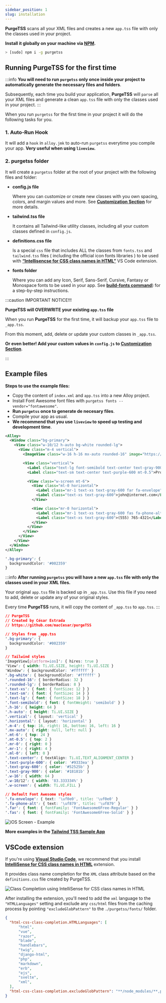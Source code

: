 ```yaml
---
sidebar_position: 1
slug: installation
---
```


**PurgeTSS** scans all your XML files and creates a new `app.tss` file with only the classes used in your project.

**Install it globally on your machine via [NPM](https://www.npmjs.com/).**

```bash
> [sudo] npm i -g purgetss
```

## Running PurgeTSS for the first time

:::info
**You will need to run `purgetss` only once inside your project to automatically generate the necessary files and folders**.

Subsequently, each time you build your application, **PurgeTSS** will `parse` all your XML files and generate a clean `app.tss` file with only the classes used in your project.
:::

When you run `purgetss` for the first time in your project it will do the following tasks for you.

### 1. Auto-Run Hook
It will add a `hook` in `alloy.jmk` to auto-run `purgetss` everytime you compile your app. **Very useful when using `liveview`.**

### 2. purgetss folder
It will create a `purgetss` folder at the root of your project with the following files and folder:

- **config.js file**

  Where you can customize or create new classes with you own spacing, colors, and margin values and more. See **[Customization Section](customization/the-config-file)** for more details.

- **tailwind.tss file**

  It contains all Tailwind-like utility classes, including all your custom classes defined in `config.js`.

- **definitions.css file**

  Is a special `css` file that includes ALL the classes from `fonts.tss` and `tailwind.tss` files ( including the official icon fonts libraries ) to be used with [**“Intellisencse for CSS class names in HTML”**](#vscode-extension) VS Code extension.

- **fonts folder**

  Where you can add any Icon, Serif, Sans-Serif, Cursive, Fantasy or Monospace fonts to be used in your app. See [**build-fonts command**](Commands#build-fonts-command)) for a step-by-step instructions.

:::caution IMPORTANT NOTICE!!!

**PurgeTSS will OVERWRITE your existing `app.tss` file**

When you run **PurgeTSS** for the first time, it will backup your `app.tss` file to `_app.tss`.

From this moment, add, delete or update your custom classes in `_app.tss`.

**Or even better! Add your custom values in `config.js` to [Customization Section](customization/the-config-file)**.

:::

## Example files
**Steps to use the example files:**
- Copy the content of `index.xml` and `app.tss` into a new Alloy project.
- Install Font Awesome font files with `purgetss fonts --vendor="fontawesome"`.
- **Run `purgetss` once to generate de necesary files**.
- Compile your app as usual.
- **We recommend that you use `liveview` to speed up testing and development time**.

```xml title="index.xml"
<Alloy>
  <Window class="bg-primary">
    <View class="w-10/12 h-auto bg-white rounded-lg">
      <View class="m-4 vertical">
        <ImageView class="w-16 h-16 mx-auto rounded-16" image="https://randomuser.me/api/portraits/men/43.jpg" />

        <View class="vertical">
          <Label class="text-lg font-semibold text-center text-gray-900">John W. Doe</Label>
          <Label class="text-sm text-center text-purple-600 mt-0.5">Product Engineer</Label>

          <View class="w-screen mt-6">
            <View class="ml-0 horizontal">
              <Label class="mr-1 text-xs text-gray-600 far fa-envelope"></Label>
              <Label class="text-xs text-gray-600">john@internet.com</Label>
            </View>

            <View class="mr-0 horizontal">
              <Label class="mr-1 text-xs text-gray-600 fas fa-phone-alt"></Label>
              <Label class="text-xs text-gray-600">(555) 765-4321</Label>
            </View>
          </View>
        </View>
      </View>
    </View>
  </Window>
</Alloy>
```

```css title="app.tss"
'.bg-primary': {
  backgroundColor: '#002359'
}
```

:::info
**After running `purgetss` you will have a new `app.tss` file with only the classes used in your XML files.**

Your original `app.tss` file is backed up in `_app.tss`. Use this file if you need to add, delete or update any of your original styles.

Every time **PurgeTSS** runs, it will copy the content of `_app.tss` to `app.tss`.
:::

```css title="app.tss after purging"
// PurgeTSS
// Created by César Estrada
// https://github.com/macCesar/purgeTSS

// Styles from _app.tss
'.bg-primary': {
  backgroundColor: '#002359'
}

// Tailwind styles
'ImageView[platform=ios]': { hires: true }
'View': { width: Ti.UI.SIZE, height: Ti.UI.SIZE }
'Window': { backgroundColor: '#ffffff' }
'.bg-white': { backgroundColor: '#ffffff' }
'.rounded-16': { borderRadius: 32 }
'.rounded-lg': { borderRadius: 8 }
'.text-xs': { font: { fontSize: 12 } }
'.text-sm': { font: { fontSize: 14 } }
'.text-lg': { font: { fontSize: 18 } }
'.font-semibold': { font: { fontWeight: 'semibold' } }
'.h-16': { height: 64 }
'.h-auto': { height: Ti.UI.SIZE }
'.vertical': { layout: 'vertical' }
'.horizontal': { layout: 'horizontal' }
'.m-4': { top: 16, right: 16, bottom: 16, left: 16 }
'.mx-auto': { right: null, left: null }
'.mt-6': { top: 24 }
'.mt-0.5': { top: 2 }
'.mr-0': { right: 0 }
'.mr-1': { right: 4 }
'.ml-0': { left: 0 }
'.text-center': { textAlign: Ti.UI.TEXT_ALIGNMENT_CENTER }
'.text-purple-600': { color: '#9333ea' }
'.text-gray-600': { color: '#52525b' }
'.text-gray-900': { color: '#18181b' }
'.w-16': { width: 64 }
'.w-10/12': { width: '83.333334%' }
'.w-screen': { width: Ti.UI.FILL }

// Default Font Awesome styles
'.fa-envelope': { text: '\uf0e0', title: '\uf0e0' }
'.fa-phone-alt': { text: '\uf879', title: '\uf879' }
'.far': { font: { fontFamily: 'FontAwesome6Free-Regular' } }
'.fas': { font: { fontFamily: 'FontAwesome6Free-Solid' } }
```

![iOS Screen - Example](images/sample-fixed.png)

**More examples in the [Tailwind TSS Sample App](https://github.com/macCesar/tailwind.tss-sample-app)**

## VSCode extension
If you're using **[Visual Studio Code](https://code.visualstudio.com)**, we recommend that you install **[IntelliSense for CSS class names in HTML](https://marketplace.visualstudio.com/items?itemName=Zignd.html-css-class-completion)** extension.

It provides class name completion for the `XML` class attribute based on the `definitions.css` file created by PurgeTSS.

![Class Completion using IntelliSense for CSS class names in HTML](images/class-completion-2.gif)

After installing the extension, you'll need to add the `xml` language to the `"HTMLLanguages"` setting and exclude any `css/html` files from the caching process by pointing `"excludeGlobPattern"` to the `./purgetss/fonts/` folder.


```json title="VS Code ‘settings.json’ file"
{
  "html-css-class-completion.HTMLLanguages": [
      "html",
      "vue",
      "razor",
      "blade",
      "handlebars",
      "twig",
      "django-html",
      "php",
      "markdown",
      "erb",
      "ejs",
      "svelte",
      "xml",
  ],
  "html-css-class-completion.excludeGlobPattern": "**/node_modules/**,purgetss/fonts/**/*.{css,html}",
}
```
